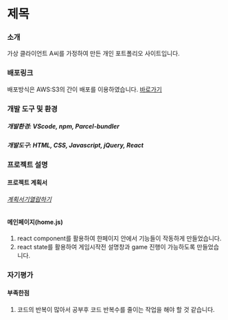# 제목

### 소개

가상 클라이언트 A씨를 가정하여 만든 개인 포트폴리오 사이트입니다.

### 배포링크

배포방식은 AWS:S3의 간이 배포를 이용하였습니다.
<a href="http://kmkm37.rocksciserpaper.s3-website.ap-northeast-2.amazonaws.com ">바로가기</a>

### 개발 도구 및 환경

##### 개발환경: VScode, npm, Parcel-bundler

##### 개발도구: HTML, CSS, Javascript, jQuery, React

### 프로젝트 설명

#### 프로젝트 계획서

###### <a href="">계획서기열람하기</a>

#### 메인페이지(home.js)

1. react component를 활용하여 한페이지 안에서 기능들이 작동하게 만들었습니다.
2. react state를 활용하여 게임시작전 설명창과 game 진행이 가능하도록 만들었습니다. 

### 자기평가

#### 부족한점

1. 코드의 반복이 많아서 공부후 코드 반복수를 줄이는 작업을 해야 할 것 같습니다.

